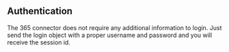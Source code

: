 ## Authentication

The 365 connector does not require any additional information to login. Just send the login object with a proper username and password and you will receive the session id.